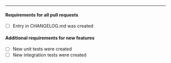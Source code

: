 
<!-- Describe your pull request here. !-->

---

<!-- In order for this pull request to be merged it has to fulfill the following requirements: -->

#### Requirements for all pull requests

- [ ] Entry in CHANGELOG.md was created

#### Additional requirements for new features

- [ ] New unit tests were created
- [ ] New integration tests were created
